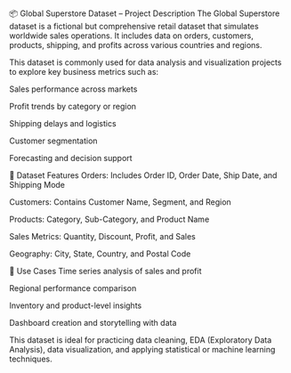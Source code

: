 📦 Global Superstore Dataset – Project Description
The Global Superstore dataset is a fictional but comprehensive retail dataset that simulates worldwide sales operations. It includes data on orders, customers, products, shipping, and profits across various countries and regions.

This dataset is commonly used for data analysis and visualization projects to explore key business metrics such as:

Sales performance across markets

Profit trends by category or region

Shipping delays and logistics

Customer segmentation

Forecasting and decision support

🧾 Dataset Features
Orders: Includes Order ID, Order Date, Ship Date, and Shipping Mode

Customers: Contains Customer Name, Segment, and Region

Products: Category, Sub-Category, and Product Name

Sales Metrics: Quantity, Discount, Profit, and Sales

Geography: City, State, Country, and Postal Code

🎯 Use Cases
Time series analysis of sales and profit

Regional performance comparison

Inventory and product-level insights

Dashboard creation and storytelling with data

This dataset is ideal for practicing data cleaning, EDA (Exploratory Data Analysis), data visualization, and applying statistical or machine learning techniques.
